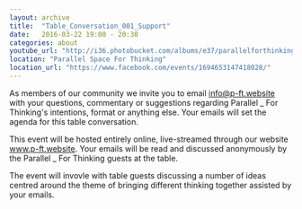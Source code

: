 ```yaml
---
layout: archive
title:  "Table_Conversation_001_Support"
date:   2016-03-22 19:00 - 20:30 
categories: about
youtube_url: "http://i36.photobucket.com/albums/e37/parallelforthinking/TABLE-CONVERSATION-SCREENSHOT_zpse1ub7p4b.jpg"
location: "Parallel Space For Thinking"
location_url: "https://www.facebook.com/events/1694653147418028/"
---
```


 As members of our community we invite you to email info@p-ft.website with your questions, commentary or suggestions regarding Parallel _ For Thinking's intentions, format or anything else. Your emails will set the agenda for this table conversation.

This event will be hosted entirely online, live-streamed through our website www.p-ft.website. Your emails will be read and discussed anonymously by the Parallel _ For Thinking guests at the table.

The event will invovle with table guests discussing a number of ideas centred around the theme of bringing different thinking together assisted by your emails.
